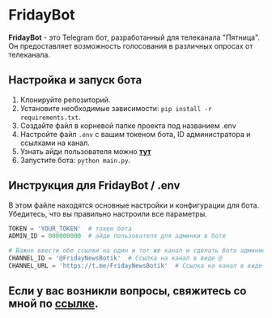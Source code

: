 # **FridayBot**

**FridayBot** - это Telegram бот, разработанный для телеканала "Пятница". Он предоставляет возможность голосования в различных опросах от телеканала.


Настройка и запуск бота
-
1. Клонируйте репозиторий.
2. Установите необходимые зависимости: `pip install -r requirements.txt`.
3. Создайте файл в корневой папке проекта под названием .env
4. Настройте файл `.env` с вашим токеном бота, ID администратора и ссылками на канал.
5. Узнать айди пользователя можно **[тут](https://t.me/getmy_idbot)**
6. Запустите бота: `python main.py`.


## **Инструкция для FridayBot / .env**

В этом файле находятся основные настройки и конфигурации для бота. Убедитесь, что вы правильно настроили все параметры.

```python
TOKEN = 'YOUR_TOKEN'  # токен бота
ADMIN_ID = 000000000  # айди пользователя для админки в боте

# Важно ввести обе ссылки на один и тот же канал и сделать бота администратором канала для проверки подписки пользователя.
CHANNEL_ID = '@FridayNewsBotik'  # Ссылка на канал в виде @
CHANNEL_URL = 'https://t.me/FridayNewsBotik'  # Ссылка на канал в виде URL
```

Если у вас возникли вопросы, свяжитесь со мной по **[ссылке](https://t.me/bakumii)**.
-
